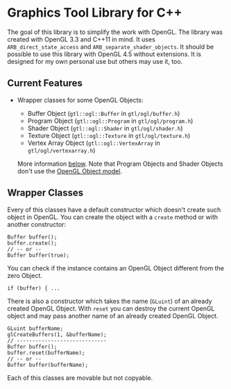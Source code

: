Graphics Tool Library for C++
=============================
The goal of this library is to simplify the work with OpenGL. The
library was created with OpenGL 3.3 and C++11 in mind. It uses
`ARB_direct_state_access` and `ARB_separate_shader_objects`. It should
be possible to use this library with OpenGL 4.5 without extensions. It
is designed for my own personal use but others may use it, too.

Current Features
----------------

 *  Wrapper classes for some OpenGL Objects:

     *  Buffer Object (`gtl::ogl::Buffer` in `gtl/ogl/buffer.h`)
     *  Program Object (`gtl::ogl::Program` in `gtl/ogl/program.h`)
     *  Shader Object (`gtl::ogl::Shader` in `gtl/ogl/shader.h`)
     *  Texture Object (`gtl::ogl::Texture` in `gtl/ogl/texture.h`)
     *  Vertex Array Object (`gtl::ogl::VertexArray` in
        `gtl/ogl/vertexarray.h`)

    More information [below](#wrapper-classes). Note that Program
    Objects and Shader Objects don't use the [OpenGL Object
    model](https://www.opengl.org/wiki/OpenGL_Object).

Wrapper Classes
---------------

Every of this classes have a default constructor which doesn't create
such object in OpenGL. You can create the object with a `create` method
or with another constructor:

    Buffer buffer();
    buffer.create();
    // -- or --
    Buffer buffer(true);

You can check if the instance contains an OpenGL Object different from
the zero Object.

    if (buffer) { ...

There is also a constructor which takes the name (`GLuint`) of an
already created OpenGL Object. With `reset` you can destroy the current
OpenGL object and may pass another name of an already created OpenGL
Object.

    GLuint bufferName;
    glCreateBuffers(1, &bufferName);
    // -----------------------------
    Buffer buffer();
    buffer.reset(bufferName);
    // -- or --
    Buffer buffer(bufferName);

Each of this classes are movable but not copyable.
